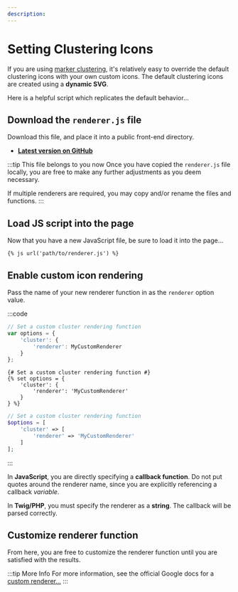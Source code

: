 ```yaml
---
description:
---
```


# Setting Clustering Icons

If you are using [marker clustering](/dynamic-maps/clustering-markers/), it's relatively easy to override the default clustering icons with your own custom icons. The default clustering icons are created using a **dynamic SVG**.

Here is a helpful script which replicates the default behavior...

## Download the `renderer.js` file

Download this file, and place it into a public front-end directory.

- [**Latest version on GitHub**](https://github.com/doublesecretagency/craft-googlemaps/blob/v4/docs/examples/js/renderer.js)

:::tip This file belongs to you now
Once you have copied the `renderer.js` file locally, you are free to make any further adjustments as you deem necessary.

If multiple renderers are required, you may copy and/or rename the files and functions.
:::

## Load JS script into the page

Now that you have a new JavaScript file, be sure to load it into the page...

```twig
{% js url('path/to/renderer.js') %}
```

## Enable custom icon rendering

Pass the name of your new renderer function in as the `renderer` option value.

:::code
```js
// Set a custom cluster rendering function
var options = {
    'cluster': {
        'renderer': MyCustomRenderer
    }
};
```
```twig
{# Set a custom cluster rendering function #}
{% set options = {
    'cluster': {
        'renderer': 'MyCustomRenderer'
    }
} %}
```
```php
// Set a custom cluster rendering function
$options = [
    'cluster' => [
        'renderer' => 'MyCustomRenderer'
    ]
];
```
:::

In **JavaScript**, you are directly specifying a **callback function**. Do not put quotes around the renderer name, since you are explicitly referencing a callback _variable_.

In **Twig/PHP**, you must specify the renderer as a **string**. The callback will be parsed correctly.

## Customize renderer function

From here, you are free to customize the renderer function until you are satisfied with the results.

:::tip More Info
For more information, see the official Google docs for a [custom renderer...](https://googlemaps.github.io/js-markerclusterer/interfaces/MarkerClustererOptions.html#renderer)
:::
